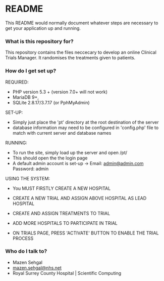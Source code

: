# README #


This README would normally document whatever steps are necessary to get your application up and running.

### What is this repository for? ###

This repository contains the files neccecary to develop an online Clinical Trials Manager. It randomises the treatments given to patients.


### How do I get set up? ###


REQUIRED: 
 - PHP version 5.3 + (version 7.0+ will not work)
 - MariaDB 9+, 
 - SQLite 2.8.17/3.7.17 (or PphMyAdmin) 
 
SET-UP:
 - Simply just place the 'pt' directory at the root destination of the server
 - database information may need to be configured in 'config.php' file to match with current server and database names

RUNNING: 
 - To run the site, simply load up the server and open /pt/
 - This should open the the login page
 - A default admin account is set-up -> Email: admin@admin.com
                                        Password: admin

USING THE SYSTEM:
 - You MUST FIRSTLY CREATE A NEW HOSPITAL

 - CREATE A NEW TRIAL AND ASSIGN ABOVE HOSPITAL AS LEAD HOSPITAL

 - CREATE AND ASSIGN TREATMENTS TO TRIAL

 - ADD MORE HOSPITALS TO PARTICIPATE IN TRIAL

 - ON TRIALS PAGE, PRESS 'ACTIVATE' BUTTON TO ENABLE THE TRIAL PROCESS




### Who do I talk to? ###

* Mazen Sehgal
* mazen.sehgal@nhs.net
* Royal Surrey County Hospital | Scientific Computing